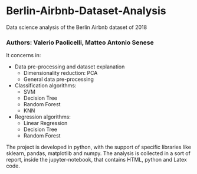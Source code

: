 # Berlin-Airbnb-Dataset-Analysis
Data science analysis of the Berlin Airbnb dataset of 2018

### Authors: Valerio Paolicelli, Matteo Antonio Senese

It concerns in:
  - Data pre-processing and dataset explanation
    - Dimensionality reduction: PCA
    - General data pre-processing
  - Classification algorithms:
    - SVM
    - Decision Tree
    - Random Forest
    - KNN
  - Regression algorithms:
    - Linear Regression
    - Decision Tree
    - Random Forest

The project is developed in python, with the support of specific libraries like sklearn, pandas, matplotlib and numpy.
The analysis is collected in a sort of report, inside the jupyter-notebook, that contains HTML, python and Latex code.
